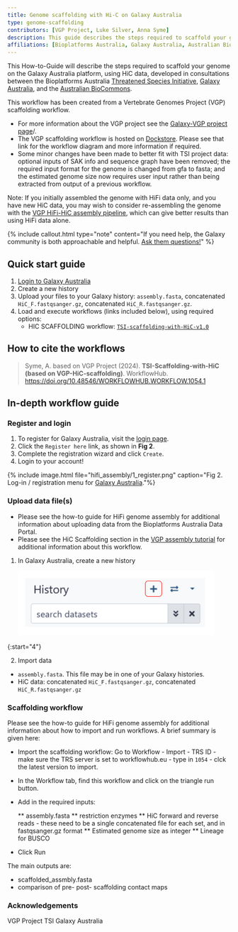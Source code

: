 ```yaml
---
title: Genome scaffolding with Hi-C on Galaxy Australia
type: genome-scaffolding
contributors: [VGP Project, Luke Silver, Anna Syme]
description: This guide describes the steps required to scaffold your genome on the Galaxy Australia platform using HiC data
affiliations: [Bioplatforms Australia, Galaxy Australia, Australian BioCommons, Threatened Species Initiative]
---
```


This How-to-Guide will describe the steps required to scaffold your genome on the Galaxy Australia platform, using HiC data, developed in consultations between the Bioplatforms Australia [Threatened Species Initiative](https://threatenedspeciesinitiative.com/), [Galaxy Australia](https://usegalaxy.org.au/), and the [Australian BioCommons](https://www.biocommons.org.au/).

This workflow has been created from a Vertebrate Genomes Project (VGP) scaffolding workflow. 
* For more information about the VGP project see the [Galaxy-VGP project page](https://galaxyproject.org/projects/vgp)/.
* The VGP scaffolding workflow is hosted on [Dockstore](https://dockstore.org/workflows/github.com/iwc-workflows/Scaffolding-HiC-VGP8/main:main?tab=info). Please see that link for the workflow diagram and more information if required. 
* Some minor changes have been made to better fit with TSI project data: optional inputs of SAK info and sequence graph have been removed; the required input format for the genome is changed from gfa to fasta; and the estimated genome size now requires user input rather than being extracted from output of a previous workflow.


Note: If you initially assembled the genome with HiFi data only, and you have new HiC data, you may wish to consider re-assembling the genome with the [VGP HiFi-HiC assembly pipeline](https://dockstore.org/workflows/github.com/iwc-workflows/Assembly-Hifi-HiC-phasing-VGP4/main:main?tab=info), which can give better results than using HiFi data alone. 

{% include callout.html type="note" content="If you need help, the Galaxy community is both approachable and helpful. [Ask them questions!](https://help.galaxyproject.org/)" %}

## Quick start guide

1. [Login to Galaxy Australia](#register-and-login)
2. Create a new history
3. Upload your files to your Galaxy history: ```assembly.fasta```, concatenated ```HiC_F.fastqsanger.gz```, concatenated ```HiC_R.fastqsanger.gz```. 
5. Load and execute workflows (links included below), using required options:
   - HIC SCAFFOLDING workflow: [```TSI-scaffolding-with-HiC-v1.0```](https://usegalaxy.org.au/workflows/trs_import?trs_server=workflowhub.eu&run_form=true&trs_id=1054&trs_version=1)
  
## How to cite the workflows

> Syme, A. based on VGP Project (2024). **TSI-Scaffolding-with-HiC (based on VGP-HiC-scaffolding)**. WorkflowHub. <a href="https://doi.org/10.48546/WORKFLOWHUB.WORKFLOW.1054.1" ga-product="workflow_doi" ga-id="1054_conversion_qc">https://doi.org/10.48546/WORKFLOWHUB.WORKFLOW.1054.1</a>

## In-depth workflow guide

### Register and login

1. To register for Galaxy Australia, visit the [login page](https://usegalaxy.org.au/login).
2. Click the ```Register here``` link, as shown in **Fig 2**.
3. Complete the registration wizard and click ```Create```.
4. Login to your account!

{% include image.html file="hifi_assembly/1_register.png" caption="Fig 2. Log-in / registration menu for [Galaxy Australia](https://usegalaxy.org.au/)."%}

### Upload data file(s)

* Please see the how-to guide for HiFi genome assembly for additional information about uploading data from the Bioplatforms Australia Data Portal.
* Please see the HiC Scaffolding section in the [VGP assembly tutorial](https://training.galaxyproject.org/training-material/topics/assembly/tutorials/vgp_genome_assembly/tutorial.html) for additional information about this workflow. 


1. In Galaxy Australia, create a new history

   ![](../images/hifi_assembly/galaxy_history.png)

{:start="4"}

2. Import data
   
* ```assembly.fasta```. This file may be in one of your Galaxy histories.
* HiC data: concatenated ```HiC_F.fastqsanger.gz```, concatenated ```HiC_R.fastqsanger.gz```
  
### Scaffolding workflow

Please see the how-to guide for HiFi genome assembly for additional information about how to import and run workflows. A brief summary is given here:

* Import the scaffolding workflow: Go to Workflow - Import - TRS ID - make sure the TRS server is set to workflowhub.eu - type in `1054` - clck the latest version to import.
* In the Workflow tab, find this workflow and click on the triangle run button.
  
* Add in the required inputs:

  ** assembly.fasta
  ** restriction enzymes
  ** HiC forward and reverse reads - these need to be a single concatenated file for each set, and in fastqsanger.gz format
  ** Estimated genome size as integer
  ** Lineage for BUSCO

* Click Run


The main outputs are:

* scaffolded_assmbly.fasta
* comparison of pre- post- scaffolding contact maps
  


 ### Acknowledgements

 VGP Project
 TSI
 Galaxy Australia

 

  



